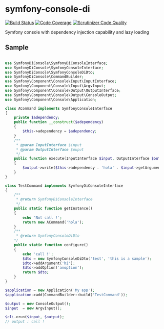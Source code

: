 # symfony-console-di

[![Build Status](https://travis-ci.org/fezfez/symfony-console-di.svg?branch=master)](https://travis-ci.org/fezfez/symfony-console-di)
[![Code Coverage](https://scrutinizer-ci.com/g/fezfez/symfony-console-di/badges/coverage.png?b=master)](https://scrutinizer-ci.com/g/fezfez/symfony-console-di/?branch=master)
[![Scrutinizer Code Quality](https://scrutinizer-ci.com/g/fezfez/symfony-console-di/badges/quality-score.png?b=master)](https://scrutinizer-ci.com/g/fezfez/symfony-console-di/?branch=master)


Symfony console with dependency injection capability and lazy loading

## Sample 

```php

use SymfonyDiConsole\SymfonyDiConsoleInterface;
use SymfonyDiConsole\SymfonyConsoleInterface;
use SymfonyDiConsole\SymfonyConsoleDiDto;
use SymfonyDiConsole\CommandBuilder;
use Symfony\Component\Console\Input\InputInterface;
use Symfony\Component\Console\Input\ArgvInput;
use Symfony\Component\Console\Output\OutputInterface;
use Symfony\Component\Console\Output\ConsoleOutput;
use Symfony\Component\Console\Application;

class ACommand implements SymfonyConsoleInterface
{
    private $adependency;
    public function __construct($adependency)
    {
        $this->adependency = $adependency;
    }
    /**
     * @param InputInterface $input
     * @param OutputInterface $ouput
     */
    public function execute(InputInterface $input, OutputInterface $output)
    {
        $output->write($this->adependency . 'hola' . $input->getArgument('hi') . $input->getOption('anoption'));
    }
}

class TestCommand implements SymfonyDiConsoleInterface
{
    /**
     * @return SymfonyDiConsoleInterface
     */
    public static function getInstance()
    {
        echo 'Not call !';
        return new ACommand('hola');
    }
    /**
     * @return SymfonyConsoleDiDto
    */
    public static function configure()
    {
        echo 'call !';
        $dto = new SymfonyConsoleDiDto('test', 'this is a sample');
        $dto->addArgument('hi');
        $dto->addOption('anoption');
        return $dto;
    }
}

$application = new Application('My app');
$application->add(CommandBuilder::build('TestCommand'));

$output = new ConsoleOutput();
$input  = new ArgvInput();

$cli->run($input, $output);
// output : call !
```

